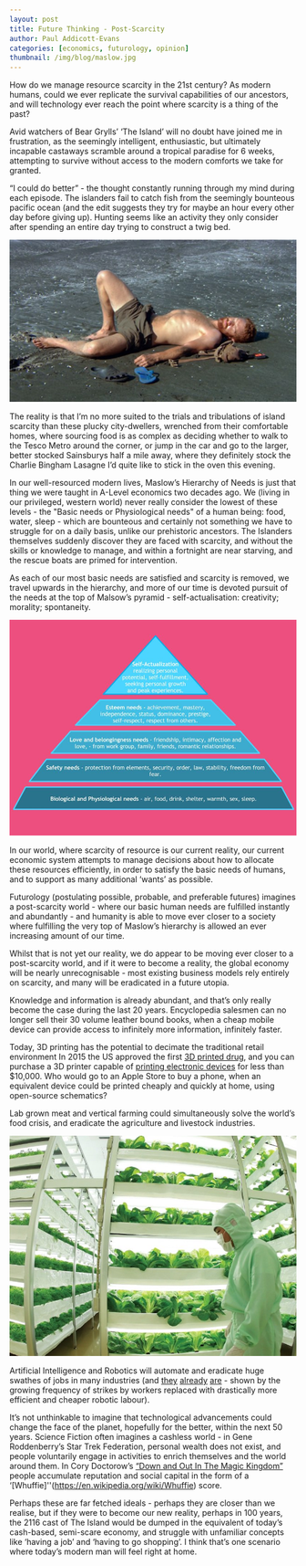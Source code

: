 ```yaml
---
layout: post
title: Future Thinking - Post-Scarcity
author: Paul Addicott-Evans
categories: [economics, futurology, opinion]
thumbnail: /img/blog/maslow.jpg
---
```


How do we manage resource scarcity in the 21st century? As modern humans, could we ever replicate the survival capabilities of our ancestors, and will technology ever reach the point where scarcity is a thing of the past?

Avid watchers of Bear Grylls’ ‘The Island’ will no doubt have joined me in frustration, as the seemingly intelligent, enthusiastic, but ultimately incapable castaways scramble around a tropical paradise for 6 weeks, attempting to survive without access to the modern comforts we take for granted.

“I could do better” - the thought constantly running through my mind during each episode. The islanders fail to catch fish from the seemingly bounteous pacific ocean (and the edit suggests they try for maybe an hour every other day before giving up). Hunting seems like an activity they only consider after spending an entire day trying to construct a twig bed.

![Starvation](/img/posts/2016-05-18-future-thinking-post-scarcity/theisland.jpg)

The reality is that I’m no more suited to the trials and tribulations of island scarcity than these plucky city-dwellers, wrenched from their comfortable homes, where sourcing food is as complex as deciding whether to walk to the Tesco Metro around the corner, or jump in the car and go to the larger, better stocked Sainsburys half a mile away, where they definitely stock the Charlie Bingham Lasagne I’d quite like to stick in the oven this evening.

In our well-resourced modern lives, Maslow’s Hierarchy of Needs is just that thing we were taught in A-Level economics two decades ago. We (living in our privileged, western world) never really consider the lowest of these levels - the "Basic needs or Physiological needs" of a human being: food, water, sleep - which are bounteous and certainly not something we have to struggle for on a daily basis, unlike our prehistoric ancestors. The Islanders themselves suddenly discover they are faced with scarcity, and without the skills or knowledge to manage, and within a fortnight are near starving, and the rescue boats are primed for intervention.

As each of our most basic needs are satisfied and scarcity is removed, we travel upwards in the hierarchy, and more of our time is devoted pursuit of the needs at the top of Malsow’s pyramid - self-actualisation: creativity; morality; spontaneity.

![Maslow's Hierarchy of Needs](/img/blog/maslow.jpg)

In our world, where scarcity of resource is our current reality, our current economic system attempts to manage decisions about how to allocate these resources efficiently, in order to satisfy the basic needs of humans, and to support as many additional ‘wants’ as possible.

Futurology (postulating possible, probable, and preferable futures) imagines a post-scarcity world - where our basic human needs are fulfilled instantly and abundantly - and humanity is able to move ever closer to a society where fulfilling the very top of Maslow’s hierarchy is allowed an ever increasing amount of our time.

Whilst that is not yet our reality, we do appear to be moving ever closer to a post-scarcity world, and if it were to become a reality, the global economy will be nearly unrecognisable - most existing business models rely entirely on scarcity, and many will be eradicated in a future utopia.

Knowledge and information is already abundant, and that’s only really become the case during the last 20 years. Encyclopedia salesmen can no longer sell their 30 volume leather bound books, when a cheap mobile device can provide access to infinitely more information, infinitely faster.

Today, 3D printing has the potential to decimate the traditional retail environment
In 2015 the US approved the first [3D printed drug](http://www.theguardian.com/artanddesign/architecture-design-blog/2015/aug/05/the-first-3d-printed-pill-opens-up-a-world-of-downloadable-medicine), and you can purchase a 3D printer capable of [printing electronic devices](http://www.voxel8.co/) for less than $10,000. Who would go to an Apple Store to buy a phone, when an equivalent device could be printed cheaply and quickly at home, using open-source schematics?

Lab grown meat and vertical farming could simultaneously solve the world’s food crisis, and eradicate the agriculture and livestock industries.

![Vertical Farm](/img/posts/2016-05-18-future-thinking-post-scarcity/verticalfarm.jpg)

Artificial Intelligence and Robotics will automate and eradicate huge swathes of jobs in many industries (and [they](http://www.wirelessweek.com/news/2016/05/verizon-deploys-thousands-more-workers-looks-automation-strike-wears) [already](http://motherboard.vice.com/read/automated-ports-have-dockworkers-in-the-netherlands-threatening-strikes) [are](http://www.bbc.co.uk/news/uk-england-36306462) - shown by the growing frequency of strikes by workers replaced with drastically more efficient and cheaper robotic labour).

It’s not unthinkable to imagine that technological advancements could change the face of the planet, hopefully for the better, within the next 50 years. Science Fiction often imagines a cashless world - in Gene Roddenberry’s Star Trek Federation, personal wealth does not exist, and people voluntarily engage in activities to enrich themselves and the world around them. In Cory Doctorow’s [“Down and Out In The Magic Kingdom”](http://craphound.com/category/down/) people accumulate reputation and social capital in the form of a ‘[Whuffie]''(https://en.wikipedia.org/wiki/Whuffie) score.

Perhaps these are far fetched ideals - perhaps they are closer than we realise, but if they were to become our new reality, perhaps in 100 years, the 2116 cast of The Island would be dumped in the equivalent of today’s cash-based, semi-scare economy, and struggle with unfamiliar concepts like ‘having a job’ and ‘having to go shopping’. I think that’s one scenario where today’s modern man will feel right at home.

